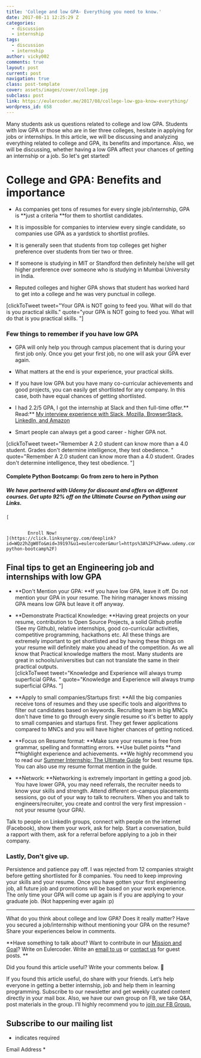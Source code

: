 ```yaml
---
title: 'College and low GPA- Everything you need to know.'
date: 2017-08-11 12:25:29 Z
categories:
  - discussion
  - internship
tags:
  - discussion
  - internship
author: vicky002
comments: true
layout: post
current: post
navigation: true
class: post-template
cover: assets/images/cover/college.jpg
subclass: post
link: https://eulercoder.me/2017/08/college-low-gpa-know-everything/
wordpress_id: 658
---
```


Many students ask us questions related to college and low GPA. Students with low GPA or those who are in tier three colleges, hesitate in applying for jobs or internships. In this article, we will be discussing and analyzing everything related to college and GPA, its benefits and importance. Also, we will be discussing, whether having a low GPA affect your chances of getting an internship or a job. So let's get started!

# College and GPA: Benefits and importance

- As companies get tons of resumes for every single job/internship, GPA is **just a criteria **for them to shortlist candidates.

* It is impossible for companies to interview every single candidate, so companies use GPA as a yardstick to shortlist profiles.

- It is generally seen that students from top colleges get higher preference over students from tier two or three.

* If someone is studying in MIT or Standford then definitely he/she will get higher preference over someone who is studying in Mumbai University in India.

- Reputed colleges and higher GPA shows that student has worked hard to get into a college and he was very punctual in college.

<!-- more -->

[clickToTweet tweet="Your GPA is NOT going to feed you. What will do that is you practical skills." quote="your GPA is NOT going to feed you. What will do that is you practical skills. "]

### Few things to remember if you have low GPA

- GPA will only help you through campus placement that is during your first job only. Once you get your first job, no one will ask your GPA ever again.

* What matters at the end is your experience, your practical skills.

- If you have low GPA but you have many co-curricular achievements and good projects, you can easily get shortlisted for any company. In this case, both have equal chances of getting shortlisted.

* I had 2.2/5 GPA, I got the internship at Slack and then full-time offer.** Read:** [My interview experience with Slack, Mozilla, BrowserStack, LinkedIn, and Amazon](https://eulercoder.me/2017/07/slack-amazon-mozilla-linkedin-interview/)

- Smart people can always get a good career - higher GPA not.

[clickToTweet tweet="Remember A 2.0 student can know more than a 4.0 student. Grades don't determine intelligence, they test obedience. " quote="Remember A 2.0 student can know more than a 4.0 student. Grades don't determine intelligence, they test obedience. "]

#### Complete Python Bootcamp: Go from zero to hero in Python

##### We have partnered with Udemy for discount and offers on different courses. Get upto 92% off on the Ultimate Course on Python using our Links.

    [


    		Enroll Now!
    ](https://click.linksynergy.com/deeplink?id=WQz2hZgW0To&mid=39197&u1=eulercoder&murl=https%3A%2F%2Fwww.udemy.com%2Fcomplete-python-bootcamp%2F)

## Final tips to get an Engineering job and internships with low GPA

- **Don't Mention your GPA: **If you have low GPA, leave it off. Do not mention your GPA in your resume. The hiring manager knows missing GPA means low GPA but leave it off anyway.

* **Demonstrate Practical Knowledge: **Having great projects on your resume, contribution to Open Source Projects, a solid Github profile (See my Github), relative internships, good co-curricular activities, competitive programming, hackathons etc. All these things are extremely important to get shortlisted and by having these things on your resume will definitely make you ahead of the competition. As we all know that Practical knowledge matters the most. Many students are great in schools/universities but can not translate the same in their practical outputs.  
  [clickToTweet tweet="Knowledge and Experience will always trump superficial GPAs. " quote="Knowledge and Experience will always trump superficial GPAs. "]

- **Apply to small companies/Startups first: **All the big companies receive tons of resumes and they use specific tools and algorithms to filter out candidates based on keywords. Recruiting team in big MNCs don't have time to go through every single resume so it's better to apply to small companies and startups first. They get fewer applications compared to MNCs and you will have higher chances of getting noticed.

* **Focus on Resume format: **Make sure your resume is free from grammar, spelling and formatting errors. **Use bullet points **and **highlight experience and achievements. **We highly recommend you to read our [Summer Internship: The Ultimate Guide](https://eulercoder.me/2017/07/summer-internship-ultimate-guide/) for best resume tips. You can also use my resume format mention in the guide.

- **Network: **Networking is extremely important in getting a good job. You have lower GPA, you may need referrals, the recruiter needs to know your skills and strength. Attend different on-campus placements sessions, go out of your way to talk to recruiters. When you and talk to engineers/recruiter, you create and control the very first impression - not your resume (your GPA).

Talk to people on LinkedIn groups, connect with people on the internet (Facebook), show them your work, ask for help. Start a conversation, build a rapport with them, ask for a referral before applying to a job in their company.

### Lastly, Don't give up.

Persistence and patience pay off. I was rejected from 12 companies straight before getting shortlisted for 8 companies. You need to keep improving your skills and your resume. Once you have gotten your first engineering job, all future job and promotions will be based on your work experience. The only time your GPA will come up again is if you are applying to your graduate job. (Not happening ever again :p)

---

What do you think about college and low GPA? Does it really matter? Have you secured a job/internship without mentioning your GPA on the resume? Share your experiences below in comments.

**Have something to talk about? Want to contribute in our [Mission and Goal](https://eulercoder.me/about)? Write on Eulercoder. Write an [email to us](mailto:hi@eulercoder.me) or [contact us](https://eulercoder.me/contact) for guest posts. **

Did you found this article useful? Write your comments below. 🙂

If you found this article useful, do share with your friends. Let’s help everyone in getting a better internship, job and help them in learning programming. Subscribe to our newsletter and get weekly curated content directly in your mail box. Also, we have our own group on FB, we take Q&A, post materials in the group. I’ll highly recommend you to [join our FB Group.](https://www.facebook.com/groups/eulercoder)

## Subscribe to our mailing list

- indicates required

Email Address \*
